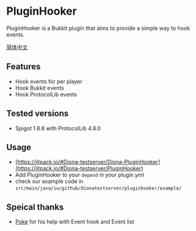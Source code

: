# PluginHooker

PluginHooker is a Bukkit plugin that aims to provide a simple way to hook events.

[简体中文](README_zh_CN.md)

## Features

*   Hook events for per player
*   Hook Bukkit events
*   Hook ProtocolLib events

## Tested versions

*   Spigot 1.8.8 with ProtocolLib 4.8.0

## Usage

*   [https://jitpack.io/#Diona-testserver/Diona-PluginHooker](https://jitpack.io/#Diona-testserver/PluginHooker)
*   Add PluginHooker to your `depend`  in your plugin.yml
*   check our example code in `src/main/java/io/github/dionatestserver/pluginhooker/example/`

## Speical thanks

*   [Poke](https://github.com/Pokemonplatin) for his help with Event hook and Event list